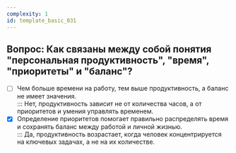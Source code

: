 ```yaml
---
complexity: 1
id: template_basic_031
---
```

## Вопрос: Как связаны между собой понятия "персональная продуктивность", "время", "приоритеты" и "баланс"?

- [ ] Чем больше времени на работу, тем выше продуктивность, а баланс не имеет значения.  
  ::: Нет, продуктивность зависит не от количества часов, а от приоритетов и умения управлять временем.  
- [x] Определение приоритетов помогает правильно распределять время и сохранять баланс между работой и личной жизнью.  
  ::: Да, продуктивность возрастает, когда человек концентрируется на ключевых задачах, а не на их количестве.